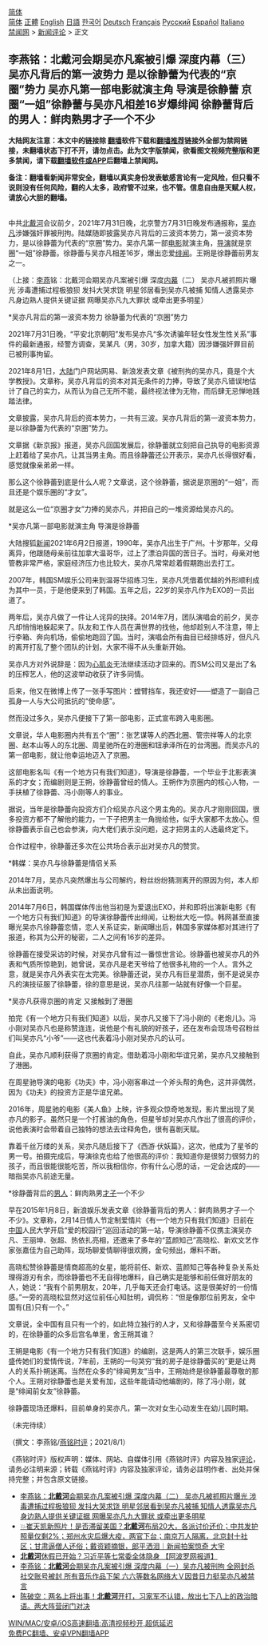  <!-- 面包屑导航 --> <div class="breadcrumb"><!-- GTranslate: https://gtranslate.io/ -->  <div class="switcher notranslate">  <div class="selected">  <a href="#" onclick="return false;"> 简体</a>  </div>  <div class="option">  <a href="https://www.bannedbook.org" onclick="doGTranslate('zh-CN|zh-CN');jQuery('div.switcher div.selected a').html(jQuery(this).html());return false;" title="简体中文" class="nturl selected"> 简体</a>  <a href="https://www.bannedbook.org/zh-tw/" onclick="doGTranslate('zh-CN|zh-TW');jQuery('div.switcher div.selected a').html(jQuery(this).html());return false;" title="繁體中文" class="nturl"> 正體</a>  <a href="https://www.bannedbook.org/en/" onclick="doGTranslate('zh-CN|en');jQuery('div.switcher div.selected a').html(jQuery(this).html());return false;" title="English" class="nturl"> English</a>  <a href="https://www.bannedbook.org/ja/" onclick="doGTranslate('zh-CN|ja');jQuery('div.switcher div.selected a').html(jQuery(this).html());return false;" title="日本語" class="nturl"> 日語</a>  <a href="https://www.bannedbook.org/ko/" onclick="doGTranslate('zh-CN|ko');jQuery('div.switcher div.selected a').html(jQuery(this).html());return false;" title="한국어" class="nturl"> 한국어</a>  <a href="https://www.bannedbook.org/de/" onclick="doGTranslate('zh-CN|de');jQuery('div.switcher div.selected a').html(jQuery(this).html());return false;" title="Deutsch" class="nturl"> Deutsch</a>  <a href="https://www.bannedbook.org/fr/" onclick="doGTranslate('zh-CN|fr');jQuery('div.switcher div.selected a').html(jQuery(this).html());return false;" title="Français" class="nturl"> Français</a>  <a href="https://www.bannedbook.org/ru/" onclick="doGTranslate('zh-CN|ru');jQuery('div.switcher div.selected a').html(jQuery(this).html());return false;" title="Русский" class="nturl"> Русский</a>  <a href="https://www.bannedbook.org/es/" onclick="doGTranslate('zh-CN|es');jQuery('div.switcher div.selected a').html(jQuery(this).html());return false;" title="Español" class="nturl"> Español</a>  <a href="https://www.bannedbook.org/it/" onclick="doGTranslate('zh-CN|it');jQuery('div.switcher div.selected a').html(jQuery(this).html());return false;" title="Italiano" class="nturl"> Italiano</a>  </div>  </div>      <div class='breadcrumb-sub'><!-- Breadcrumb NavXT 6.3.0 --> <a href="https://www.bannedbook.org/" class="home">禁闻网</a> &gt; <a href="https://www.bannedbook.org/bnews/comments/" class="category">新闻评论</a> &gt; 正文</div></div><h2>李燕铭：北戴河会期吴亦凡案被引爆 深度内幕（三） 吴亦凡背后的第一波势力 是以徐静蕾为代表的“京圈”势力 吴亦凡第一部电影就演主角 导演是徐静蕾 京圈“一姐”徐静蕾与吴亦凡相差16岁爆绯闻 徐静蕾背后的男人：鲜肉熟男才子一个不少</h2> <p class="notice"><b>大陆网友注意：本文中的链接除 <a href="https://github.com/bannedbook/fanqiang" >翻墙</a>软件下载和<a href="https://github.com/killgcd/justmysocks/blob/master/README.md">翻墙推荐</a>链接外全部为禁网链接，未翻墙状态下打不开，请勿点击。此为文字版禁闻，欲看图文视频完整版和更多禁闻，请下载<a href="https://github.com/bannedbook/fanqiang">翻墙软件或APP</a>后翻墙上禁闻网。</p><p>备注：翻墙看新闻非常安全，翻墙以真实身份发表敏感言论有一定风险，但只看不说则没有任何风险，翻的人太多，政府管不过来，也不管。信息自由是天赋人权，请放心大胆的翻墙。</b></p>  <div class="entry"> <p><br />中共<a href="https://www.bannedbook.org/bnews/tag/%E5%8C%97%E6%88%B4%E6%B2%B3/" class="st_tag internal_tag" rel="tag" title="标签 北戴河 下的日志">北戴河</a>会议前夕&#65292;2021年7月31日晚&#65292;北京警方7月31日晚发布通报称&#65292;<a href="https://www.bannedbook.org/bnews/tag/%e5%90%b4%e4%ba%a6%e5%87%a1/" class="st_tag internal_tag" rel="tag" title="标签 吴亦凡 下的日志">吴亦凡</a>涉嫌强奸罪被刑拘&#12290;陆媒随即披露吴亦凡背后的三波资本势力&#65292;第一波资本势力&#65292;是以徐静蕾为代表的&#8220;京圈&#8221;势力&#12290;吴亦凡第一部<a href="https://www.bannedbook.org/bnews/tag/%e7%94%b5%e5%bd%b1/" class="st_tag internal_tag" rel="tag" title="标签 电影 下的日志">电影</a>就演主角&#65292;<a href="https://www.bannedbook.org/bnews/tag/%e5%af%bc%e6%bc%94/" class="st_tag internal_tag" rel="tag" title="标签 导演 下的日志">导演</a>就是京圈&#8220;一姐&#8221;徐静蕾&#12290;徐静蕾与吴亦凡相差16岁&#65292;爆出恋爱<a href="https://www.bannedbook.org/bnews/tag/%e7%bb%af%e9%97%bb/" class="st_tag internal_tag" rel="tag" title="标签 绯闻 下的日志">绯闻</a>&#12290;王朔是徐静蕾前男友之一&#12290;</p> <p>&#65288;上接&#65306;<a href="https://www.bannedbook.org/bnews/tag/%e6%9d%8e%e7%87%95/" class="st_tag internal_tag" rel="tag" title="标签 李燕 下的日志">李燕</a>铭&#65306;北戴河会期吴亦凡案被引爆 深度<span class='wp_keywordlink_affiliate'><a href="https://www.bannedbook.org/bnews/ccpdope/" title="中共高层内幕" target="_blank">内幕</a></span>&#65288;二&#65289; 吴亦凡被抓照片曝光 涉毒遭捕过程极狼狈 发抖大哭求饶 明星邻居看到吴亦凡被捕 知情人透露吴亦凡身边熟人提供关键证据 网曝吴亦凡九大罪状 或牵出更多明星&#65289;</p> <p>   *吴亦凡背后的第一波资本势力 徐静蕾为代表的&#8220;京圈&#8221;势力</p> <p>2021年7月31日晚&#65292;&#8220;平安北京朝阳&#8221;发布吴亦凡&#8220;多次诱骗年轻女性发生性关系&#8221;事件的最新通报&#65292;经警方调查&#65292;吴某凡&#65288;男&#65292;30岁&#65292;加拿大籍&#65289;因涉嫌强奸罪目前已被刑事拘留&#12290; </p> <p>2021年8月1日&#65292;<span class='wp_keywordlink_affiliate'><a href="https://www.bannedbook.org/" title="大陆" target="_blank">大陆</a></span>门户网站网易&#12289;新浪发表文章&#12298;被刑拘的吴亦凡&#65292;竟是个大学教授&#12299;&#12290;文章称&#65292;吴亦凡背后的资本对其无条件的力捧&#65292;导致了吴亦凡错误地估计了自己的实力&#65292;从而认为自己无所不能&#65292;最终视法律为无物&#65292;而后肆无忌惮地践踏法律&#12290;</p> <p>文章披露&#65292;吴亦凡背后的资本势力&#65292;一共有三波&#12290;吴亦凡背后的第一波资本势力&#65292;是以徐静蕾为代表的&#8220;京圈&#8221;势力&#12290;</p> <p>文章据&#12298;新京报&#12299;报道&#65292;吴亦凡回国发展后&#65292;徐静蕾就立刻把自己执导的电影资源上赶着给了吴亦凡&#65292;让其当男主角&#12290;而且徐静蕾还公开表示&#65292;吴亦凡长得很好看&#65292;感觉就像亲弟弟一样&#12290;</p> <p>那么这个徐静蕾到底是什么人呢&#65311;文章说&#65292;这个徐静蕾&#65292;据说是京圈的&#8220;一姐&#8221;&#65292;而且还是个娱乐圈的&#8220;才女&#8221;&#12290; </p> <p>就是这么一位&#8220;京圈才女&#8221;力捧的吴亦凡&#65292;并把自己的一堆资源给吴亦凡的&#12290; </p> <p>   *吴亦凡第一部电影就演主角 导演是徐静蕾</p> <p>大陆搜狐<span class='wp_keywordlink_affiliate'><a href="https://www.bannedbook.org/" title="新闻">新闻</a></span>2021年6月2日报道&#65292;1990年&#65292;吴亦凡出生于广州&#12290;十岁那年&#65292;父母离异&#65292;他跟随母亲前往加拿大温哥华&#65292;过上了漂泊异国的苦日子&#12290;当时&#65292;母亲对他管教非常严格&#65292;家庭经济压力也比较大&#65292;吴亦凡常常趁着假期跑出去打工&#12290;</p>  <p>2007年&#65292;韩国SM娱乐公司来到温哥华招练习生&#65292;吴亦凡凭借着优越的外形顺利成为其中一员&#65292;于是他便来到了韩国&#12290;五年之后&#65292;22岁的吴亦凡作为EXO的一员出道了&#12290; </p> <p>两年后&#65292;吴亦凡做了一件让人诧异的抉择&#12290;2014年7月&#65292;团队演唱会的前夕&#65292;吴亦凡却悄悄地躲起来了&#12290;队友和工作人员在满世界的找他&#65292;他却趁别人不注意&#65292;带上行李箱&#12289;奔向机场&#65292;偷偷地跑回了国&#12290;当时&#65292;演唱会所有曲目已经排练好&#65292;但凡凡的离开打乱了整个团队的计划&#65292;大家不得不从头重新开始&#12290;</p> <p>吴亦凡方对外说辞是&#65306;因为<a href="https://www.bannedbook.org/bnews/tag/%e5%bf%83%e8%82%8c%e7%82%8e/" class="st_tag internal_tag" rel="tag" title="标签 心肌炎 下的日志">心肌炎</a>无法继续活动才回来的&#12290;而SM公司又是出了名的压榨艺人&#65292;他的这波举动收获了许多同情&#12290;</p> <p>   后来&#65292;他又在微博上传了一张手写图片&#65306;螳臂挡车&#65292;我还安好&#8212;&#8212;塑造了一副自己孤身一人与大公司抵抗的&#8220;使命感&#8221;&#12290;</p> <p>然而没过多久&#65292;吴亦凡便接下了第一部电影&#65292;正式宣布跨入电影圈&#12290;</p> <p>文章说&#65292;华人电影圈内共有五个&#8220;圈&#8221;&#65306;张艺谋等人的西北圈&#12289;管宗祥等人的北京圈&#12289;赵本山等人的东北圈&#12289;周星驰所在的港圈和钮承泽所在的台湾圈&#12290;而吴亦凡的第一部电影&#65292;就让他幸运地迈入了京圈&#12290;</p> <p>这部电影名叫&#12298;有一个地方只有我们知道&#12299;&#65292;导演是徐静蕾&#65292;一个毕业于北影表演系的才女&#65307;而编剧则是王朔&#65292;徐静蕾曾经的情人&#12290;王朔作为京圈内的核心人物&#65292;一手扶植了徐静蕾&#12289;冯小刚等人的事业&#12290;</p> <p>据说&#65292;当年是徐静蕾向投资方们介绍吴亦凡这个男主角的&#12290;吴亦凡才刚刚回国&#65292;很多投资方都不了解他的能力&#65292;一下子把男主一角抛给他&#65292;似乎大家都不太放心&#12290;但徐静蕾表示自己也会参演&#65292;向大佬们表示没问题&#65292;这才把男主的人选最终定下&#12290;</p> <p>合作过程中&#65292;徐静蕾还多次在公共场合表示出对吴亦凡的赞赏&#12290;</p> <p>   *韩媒&#65306;吴亦凡与徐静蕾是情侣关系</p> <p>2014年7月&#65292;吴亦凡突然爆出与公司解约&#65292;粉丝纷纷猜测离开的原因为何&#65292;本人却从未出面说明&#12290;</p>  <p>2014年7月6日&#65292;韩国媒体传出他当初是为爱退出EXO&#65292;并和即将出演新电影&#12298;有一个地方只有我们知道&#12299;的导演徐静蕾传出绯闻&#65292;让粉丝大吃一惊&#12290;韩网甚至直接曝光吴亦凡徐静蕾恋情&#65292;恋人关系证实&#65292;新闻曝出后&#65292;韩国多家媒体都对其进行了报道&#65292;称其为公开的秘密&#65292;二人之间有16岁的差异&#12290;</p> <p>徐静蕾在接受采访的时候&#65292;对吴亦凡曾有过一番惊世言论&#12290;徐静蕾也被吴亦凡的外表和气质所惊艳到&#65292;她曾说&#65292;吴亦凡是老天爷给了他很多礼物的一个人&#12290;言外之意&#65292;就是吴亦凡外表实在太完美&#12290;徐静蕾还说&#65292;吴亦凡有巨星潜质&#65292;倒不是说吴亦凡的演技征服了徐静蕾&#65292;徐的意思是说&#65292;吴亦凡往那一站就有好像一个巨星&#12290;</p> <p>   *吴亦凡获得京圈的肯定 又接触到了港圈</p> <p>拍完&#12298;有一个地方只有我们知道&#12299;以后&#65292;吴亦凡又接下了冯小刚的&#12298;老炮儿&#12299;&#12290;冯小刚对吴亦凡也是称赞连连&#65292;说他是个有礼貌的好孩子&#65292;还在发布会现场号召粉丝们叫吴亦凡&#8220;小爷&#8221;&#8212;&#8212;这也代表着冯小刚对吴亦凡的认可&#12290;</p> <p>自此&#65292;吴亦凡顺利获得了京圈的肯定&#12290;借助着冯小刚和华谊兄弟&#65292;吴亦凡又接触到了港圈&#12290;</p> <p>在周星驰导演的电影&#12298;功夫&#12299;中&#65292;冯小刚客串过一个斧头帮的角色&#65292;这并非偶然&#65292;因为&#12298;功夫&#12299;的投资方正是华谊兄弟&#12290; &nbsp;</p> <p>2016年&#65292;周星驰的电影&#12298;美人鱼&#12299;上映&#65292;许多观众惊奇地发现&#65292;影片里出现了吴亦凡的影子&#12290;虽然只是一个打酱油的角色&#65292;但星爷却对吴亦凡作出了很高的评价&#65292;说他表演时会带着自己独特的想法去诠释角色&#65292;很有喜剧天赋&#12290;</p> <p>靠着千丝万缕的关系&#65292;吴亦凡随后接下了&#12298;西游&#183;伏妖篇&#12299;&#65292;这次&#65292;他成为了星爷的男一号&#12290;拍摄完成后&#65292;导演徐克也给了他很高的评价&#65306;我知道你是很努力很努力的孩子&#65292;而且很能很能吃苦&#65292;所以我相信你&#65292;你有什么心愿的话&#65292;一定会达成的&#8212;&#8212;暗指吴亦凡前途无量&#12290;</p> <p>   *徐静蕾背后的<a href="https://www.bannedbook.org/bnews/tag/%e7%94%b7%e4%ba%ba/" class="st_tag internal_tag" rel="tag" title="标签 男人 下的日志">男人</a>&#65306;鲜肉熟男<a href="https://www.bannedbook.org/bnews/tag/%E6%89%8D%E5%AD%90/" class="st_tag internal_tag" rel="tag" title="标签 才子 下的日志">才子</a>一个不少</p> <p>早在2015年1月8日&#65292;新浪娱乐发表文章&#12298;徐静蕾背后的男人&#65306;鲜肉熟男才子一个不少&#12299;&#12290;文章称&#65292;2月14日情人节定制爱情片&#12298;有一个地方只有我们知道&#12299;日前在<span class='wp_keywordlink_affiliate'><a href="https://www.bannedbook.org/" title="中国" target="_blank">中国</a></span>人民大学开启&#8220;爱的校园行&#8221;巡回活动的第一站&#65292;导演徐静蕾不仅携主演吴亦凡&#12289;王丽坤&#12289;张超&#12289;热依扎亮相&#65292;还邀来了多年的&#8220;蓝颜知己&#8221;高晓松&#12289;新欢文艺作家张嘉佳为自己助阵&#65292;现场聊爱情聊得很欢腾&#65292;金句频出&#65292;爆料不断&#12290;</p> <p>高晓松赞徐静蕾是情商超高的女星&#65292;能将前任&#12289;新欢&#12289;蓝颜知己等各种复杂关系处理得游刃有余&#65292;而徐静蕾也不无自得地爆料&#65292;自己确实是能够和前任做好朋友的人&#65292;她说&#65306;&#8220;我有个前男朋友&#65292;20年&#65292;几乎每天还会打电话&#12290;这是很美好的一份情感&#12290;&#8221;一旁的高晓松显然对这位前任心知肚明&#65292;调侃称&#65306;&#8220;但是像那位前男友&#65292;全中国有(且)只有一个&#12290;&#8221;</p>  <p>文章说&#65292;全中国有且只有一个的&#65292;如此特立独行的人才&#65292;又和徐静蕾至今关系密切的&#65292;在徐静蕾的众多后宫名单里&#65292;舍王朔其谁&#65311;</p> <p>   王朔是电影&#12298;有一个地方只有我们知道&#12299;的编剧&#65292;这是两人的第三次联手&#65292;娱乐圈盛传她们的爱情传说&#65292;7年前&#65292;王朔的一句哭穷&#8220;我的房子是徐静蕾买的&#8221;更是让两人的关系扑朔迷离&#12290;当然在众多的&#8220;绯闻男友&#8221;当中&#65292;王朔始终是徐静蕾最尊敬的那个人&#12290;王朔对徐静蕾也是关爱有加&#65292;这些年能请动他编剧的&#65292;除了冯小刚&#65292;就是&#8220;绯闻前女友&#8221;徐静蕾&#12290;</p> <p>徐静蕾现场还爆料&#65292;目前单身的吴亦凡&#65292;第一次对女生心动发生在幼儿园时期&#12290;</p> <p>&#65288;未完待续&#65289;</p> <p>&#65288;撰文&#65306;李燕铭/<a href="https://www.bannedbook.org/bnews/tag/%e7%87%95%e9%93%ad%e6%97%b6%e8%af%84/" class="st_tag internal_tag" rel="tag" title="标签 燕铭时评 下的日志">燕铭时评</a>&#65307;2021/8/1&#65289;</p> <p>&#12298;燕铭时评&#12299;版权声明&#65306;媒体&#12289;网站&#12289;自媒体引用&#12298;燕铭时评&#12299;内容及独家<span class='wp_keywordlink_affiliate'><a href="https://www.bannedbook.org/bnews/comments/" title="新闻评论" target="_blank">评论</a></span>&#65292;请务必注明来源&#65307;转载&#12298;燕铭时评&#12299;内容及独家评论&#65292;请务必註明作者&#12289;出处并保持完整&#65307;并包含原文链接&#12290;</p> <p></p> <p></p> <p> </p> <p></p> <p></p>  <ul class='op-related-articles' title='相关阅读'> <li><a href='https://www.bannedbook.org/bnews/comments/20210802/1598656.html' target='_blank'>李燕铭：<b>北戴河</b>会期吴亦凡案被引爆 深度内幕（二） 吴亦凡被抓照片曝光 涉毒遭捕过程极狼狈 发抖大哭求饶 明星邻居看到吴亦凡被捕 知情人透露吴亦凡身边熟人提供关键证据 网曝吴亦凡九大罪状 或牵出更多明星</a></li> <li><a href='https://www.bannedbook.org/bnews/bannedvideo/20210802/1598646.html' target='_blank'>💥崔天凯新照片！是否滞留美国？<b>北戴河</b>布局20大，各派讨价还价；中共发护照量仅剩2%；郑州水灾后爆大疫，两官下台；南京万人隔离，北京封十社区；甘肃逼僧人还俗；戴资颖摘银，郎平洒泪｜新闻拍案惊奇 大宇</a></li> <li><a href='https://www.bannedbook.org/bnews/cbnews/20210802/1598626.html' target='_blank'><b>北戴河</b>休假已开始？习近平等七常委全体隐身 【阿波罗网报道】</a></li> <li><a href='https://www.bannedbook.org/bnews/comments/20210802/1598605.html' target='_blank'>李燕铭：<b>北戴河</b>会期吴亦凡案被引爆 深度内幕（一）吴亦凡被刑拘 全网封杀 社交账号被封 所有音乐作品下架 六六等数名网络大Ｖ因昔日力挺吴亦凡被禁言</a></li> <li><a href='https://www.bannedbook.org/bnews/bannedvideo/20210801/1598315.html' target='_blank'>陈破空：两名上将出事！<b>北戴河</b>开打，习家军不认错，放出七下八上的政治暗语。两大阵营闭门对决</a></li> </ul> <p class="texttj"> <a href="https://github.com/bannedbook/fanqiang/wiki/V2ray%E6%9C%BA%E5%9C%BA" target="_blank">WIN/MAC/安卓/iOS高速翻墙:高清视频秒开,超低延迟</a><br/> <a href="https://github.com/bannedbook/fanqiang/wiki/%E7%A6%81%E9%97%BB%E7%BD%91%E5%AE%89%E5%8D%93%E7%BF%BB%E5%A2%99%E6%96%B0%E9%97%BBAPP" target="_blank">免费PC翻墙、安卓VPN翻墙APP</a></p><p> </p><a name='sharetosocial'></a>  <div style="margin-bottom:5px;padding-bottom:5px;clear:both"> <div id="archive-pix-1" class="banner-ads"> <!-- AuctionX Display platform tag START --> <div id="26318x728x90x621x_ADSLOT2" clicktrack="%%CLICK_URL_ESC%%"></div> <!-- AuctionX Display platform tag END --> </div> <div id="archive-pix-2" class="banner-ads"> <!-- AuctionX Display platform tag START --> <div id="26315x300x250x621x_ADSLOT2" clicktrack="%%CLICK_URL_ESC%%"></div> <!-- AuctionX Display platform tag END --> </div> </div>  <div id="archive-pix-1" class="banner-ads"> <!-- AuctionX Display platform tag START --> <div id="26318x728x90x621x_ADSLOT3" clicktrack="%%CLICK_URL_ESC%%"></div> <!-- AuctionX Display platform tag END --> </div> </div><!--END ENTRY--> 